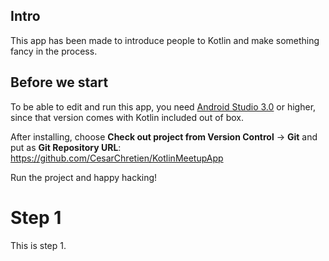 ## Intro

This app has been made to introduce people to Kotlin and make something fancy in the process.

## Before we start

To be able to edit and run this app, you need [Android Studio 3.0](https://developer.android.com/studio/index.html) or higher, since that version comes with Kotlin included out of box.

After installing, choose **Check out project from Version Control** -> **Git** and put as **Git Repository URL**: https://github.com/CesarChretien/KotlinMeetupApp

Run the project and happy hacking!

# Step 1

This is step 1.
